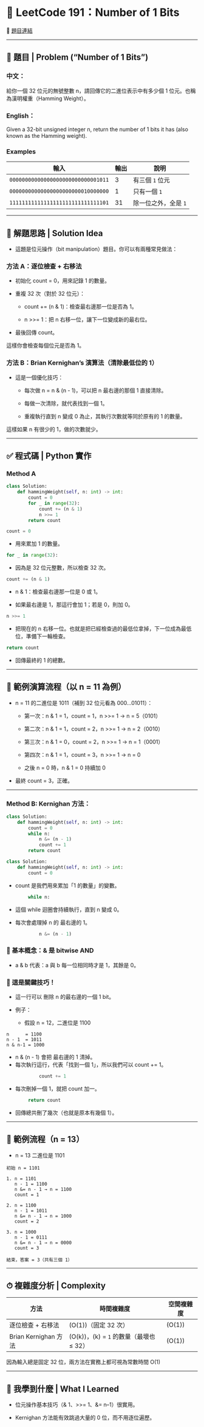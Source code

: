 # 📘 LeetCode 191：Number of 1 Bits
🔗 [題目連結](https://leetcode.com/problems/number-of-1-bits/)


---

## 🧮 題目 | Problem (“Number of 1 Bits”)

### 中文：
給你一個 32 位元的無號整數 n，請回傳它的二進位表示中有多少個 1 位元。也稱為漢明權重（Hamming Weight）。

### English：
Given a 32-bit unsigned integer n, return the number of 1 bits it has (also known as the Hamming weight). 

### Examples
| 輸入                                 | 輸出 | 說明                         |
| ---------------------------------- | -- | -------------------------- |
| `00000000000000000000000000001011` | 3  | 有三個 `1` 位元    |
| `00000000000000000000000010000000` | 1  | 只有一個 `1`      |
| `11111111111111111111111111111101` | 31 | 除一位之外，全是 `1`  |

---

## 🧠 解題思路 | Solution Idea

- 這題是位元操作（bit manipulation）題目。你可以有兩種常見做法：

### 方法 A：逐位檢查 + 右移法

- 初始化 count = 0，用來記錄 1 的數量。

- 重複 32 次（對於 32 位元）：

    - count += (n & 1)：檢查最右邊那一位是否為 1。

    - n >>= 1：把 n 右移一位，讓下一位變成新的最右位。

- 最後回傳 count。

這樣你會檢查每個位元是否為 1。

### 方法 B：Brian Kernighan’s 演算法（清除最低位的 1）

- 這是一個優化技巧：

    - 每次做 n = n & (n - 1)，可以把 n 最右邊的那個 1 直接清除。

    - 每做一次清除，就代表找到一個 1。

    - 重複執行直到 n 變成 0 為止，其執行次數就等同於原有的 1 的數量。

這樣如果 n 有很少的 1，做的次數就少。

---

## ✅ 程式碼 | Python 實作

### Method A

```python
class Solution:
    def hammingWeight(self, n: int) -> int:
        count = 0
        for _ in range(32):
            count += (n & 1)
            n >>= 1
        return count
```
```python
count = 0
```
- 用來累加 1 的數量。

```python
for _ in range(32):
```
- 因為是 32 位元整數，所以檢查 32 次。

```python
count += (n & 1)
```
- n & 1：檢查最右邊那一位是 0 或 1。

- 如果最右邊是 1，那這行會加 1；若是 0，則加 0。

```python
n >>= 1
```
- 把現在的 n 右移一位。也就是把已經檢查過的最低位拿掉，下一位成為最低位，準備下一輪檢查。

```python
return count
```
- 回傳最終的 1 的總數。

---

## 🧪 範例演算流程（以 n = 11 為例）
- n = 11 的二進位是 1011（補到 32 位元看為 000...01011）：

    - 第一次：n & 1 = 1，count = 1，n >>= 1 → n = 5（0101）

    - 第二次：n & 1 = 1，count = 2，n >>= 1 → n = 2（0010）

    - 第三次：n & 1 = 0，count = 2，n >>= 1 → n = 1（0001）

    - 第四次：n & 1 = 1，count = 3，n >>= 1 → n = 0

    - 之後 n = 0 時，n & 1 = 0 持續加 0

- 最終 count = 3，正確。

---

### Method B: Kernighan 方法：
```python
class Solution:
    def hammingWeight(self, n: int) -> int:
        count = 0
        while n:
            n &= (n - 1)
            count += 1
        return count
```
```python
class Solution:
    def hammingWeight(self, n: int) -> int:
        count = 0
```
- count 是我們用來累加「1 的數量」的變數。
```python
        while n:
```
- 這個 while 迴圈會持續執行，直到 n 變成 0。

- 每次會處理掉 n 的 最右邊的 1。

```python
            n &= (n - 1)
```
### 🧩 基本概念：& 是 bitwise AND

- a & b 代表：a 與 b 每一位相同時才是 1，其餘是 0。

### 🔧 這是關鍵技巧！
- 這一行可以 刪除 n 的最右邊的一個 1 bit。

- 例子：
    - 假設 n = 12，二進位是 1100

```text
n      = 1100
n - 1  = 1011
n & n-1 = 1000
```
- n & (n - 1) 會把 最右邊的 1 清掉。
- 每次執行這行，代表「找到一個 1」，所以我們可以 count += 1。

```python
            count += 1
```
- 每次刪掉一個 1，就把 count 加一。

```python
        return count
```
- 回傳總共刪了幾次（也就是原本有幾個 1）。

---

## 🧪 範例流程（n = 13）
- n = 13 二進位是 1101

```text
初始 n = 1101

1. n = 1101
   n - 1 = 1100
   n &= n - 1 → n = 1100
   count = 1

2. n = 1100
   n - 1 = 1011
   n &= n - 1 → n = 1000
   count = 2

3. n = 1000
   n - 1 = 0111
   n &= n - 1 → n = 0000
   count = 3

結束，答案 = 3（共有三個 1）
```

---

## ⏱ 複雜度分析 | Complexity
| 方法                 | 時間複雜度                          | 空間複雜度  |
| ------------------ | ------------------------------ | ------ |
| 逐位檢查 + 右移法         | (O(1))（固定 32 次）                | (O(1)) |
| Brian Kernighan 方法 | (O(k))，(k) = `1` 的數量（最壞也 ≤ 32） | (O(1)) |

因為輸入總是固定 32 位，兩方法在實務上都可視為常數時間 O(1)

---

## 🧠 我學到什麼 | What I Learned

- 位元操作基本技巧（& 1、>>= 1、&= n–1）很實用。

- Kernighan 方法能有效跳過大量的 0 位，而不用逐位遍歷。